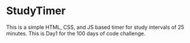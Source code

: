 # StudyTimer
 This is a simple HTML, CSS, and JS based timer for study intervals of 25 minutes. This is Day1 for the 100 days of code challenge.
